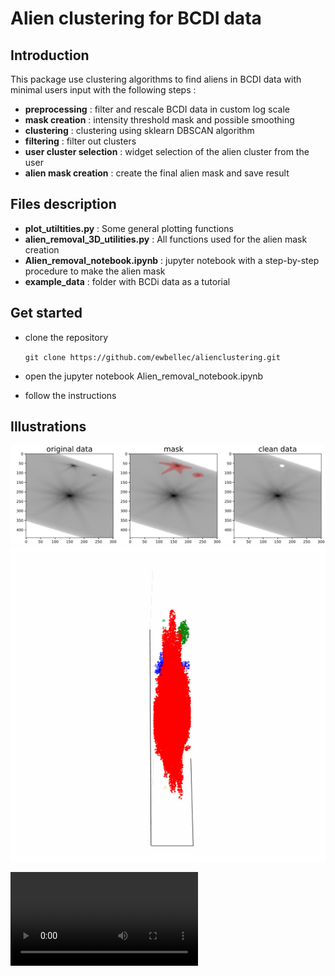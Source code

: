 # Alien clustering for BCDI data

## Introduction 

This package use clustering algorithms to find aliens in BCDI data with minimal users input with the following steps :
- **preprocessing** : filter and rescale BCDI data in custom log scale
- **mask creation** : intensity threshold mask and possible smoothing
- **clustering** : clustering using sklearn DBSCAN algorithm
- **filtering** : filter out clusters
- **user cluster selection** : widget selection of the alien cluster from the user
- **alien mask creation** : create the final alien mask and save result 


## Files description
- **plot_utiltities.py** : Some general plotting functions
- **alien_removal_3D_utilities.py** : All functions used for the alien mask creation
- **Alien_removal_notebook.ipynb** : jupyter notebook with a step-by-step procedure to make the alien mask
- **example_data** : folder with BCDi data as a tutorial

## Get started
- clone the repository

    `git clone https://github.com/ewbellec/alienclustering.git`

- open the jupyter notebook Alien_removal_notebook.ipynb
- follow the instructions

## Illustrations

![](illustrations/alien_masking_illustration.png)
![](illustrations/scatter3d_colors.gif)

![](illustrations/alien_clustering_tutorial.mp4)


